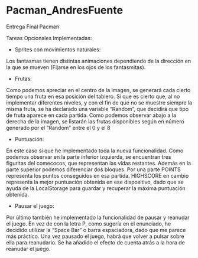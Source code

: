 # Pacman_AndresFuente
Entrega Final Pacman

Tareas Opcionales Implementadas:

-	Sprites con movimientos naturales: 

Los fantasmas tienen distintas animaciones dependiendo de la dirección en la que se mueven (Fijarse en los ojos de los fantasmitas).


-	Frutas:

Como podemos apreciar en el centro de la imagen, se generará cada cierto tiempo una fruta en esa posición del tablero. Si que es cierto que, al no implementar diferentes niveles, y con el fin de que no se muestre siempre la misma fruta, se ha declarado una variable “Random”, que decidirá que tipo de fruta aparece en cada partida. Como podemos observar abajo a la derecha de la imagen, se listarán las frutas disponibles según en número generado por el “Random” entre el 0 y el 8


-	Puntuación:  

En este caso si que he implementado toda la nueva funcionalidad. Como podemos observar en la parte inferior izquierda, se encuentran tres figuritas del comecocos, que representan las vidas restantes. Además en la parte superior podemos diferenciar dos bloques. Por una parte POINTS representa los puntos conseguidos en esa partida. HIGHSCORE en cambio representa la mejor puntuación obtenida en ese dispositivo, dado que se ayuda de la LocalStorage para guardar y recuperar la máxima puntuación obtenida.


-	Pausar el juego:
 
Por último también he implementado la funcionalidad de pausar y reanudar el juego. En vez de con la letra P, como sugería en el enunciado, he decidido utilizar la “Space Bar” o barra espaciadora, dado que me parece más práctico. Una vez pausado el juego, habrá que volver a pulsar sobre ella para reanudarlo. Se ha añadido el efecto de cuenta atrás a la hora de reanudar el juego.
